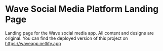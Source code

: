# Wave Social Media Platform Landing Page

Landing page for the Wave social media app. All content and designs are original. You can find the deployed version of this project on https://waveapp.netlify.app
